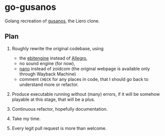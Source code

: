 # go-gusanos
Golang recreation of [gusanos](https://github.com/wesz/gusanos), the Liero clone.

## Plan

1. Roughly rewrite the original codebase, using 
    - the [ebitengine](github.com/hajimehoshi/ebiten) instead of [Allegro](github.com/liballeg/allegro5),
    - no sound engine (for now),
    - [nano](github.com/lonng/nano) instead of zoidcom (the original webpage is available only through Wayback Machine)
    - comment `CHECK` for any places in code, that I should go back to understand more or refactor.

2. Produce executable running without (many) errors, if it will be somehow playable at this stage, that will be a plus.

3. Continuous refactor, hopefully documentation.

4. Take my time.

5. Every legit pull request is more than welcome.